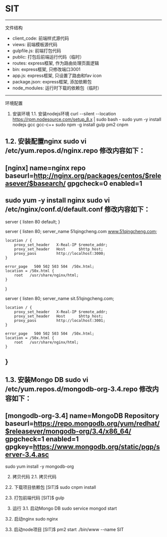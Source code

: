 # SIT

------------------------------------------------------------------
文件结构
- client_code: 前端样式源代码
- views: 前端模板源代码
- gulpfile.js: 前端打包代码
- public: 打包后前端运行代码（临时）
- routes: express框架, 作为路由处理页面逻辑
- bin: express框架, 只修改端口3001
- app.js: express框架, 只设置了路由和fav icon
- package.json: express框架, 添加依赖包
- node_modules: 运行时下载的依赖包（临时）
------------------------------------------------------------------

环境配置
1. 安装环境
1.1. 安装nodejs环境
curl --silent --location https://rpm.nodesource.com/setup_8.x | sudo bash -
sudo yum -y install nodejs gcc gcc-c++
sudo npm -g install gulp pm2 cnpm


1.2. 安装配置nginx
sudo vi /etc/yum.repos.d/nginx.repo
修改内容如下：
------------------------------------------------------------------
[nginx]
name=nginx repo
baseurl=http://nginx.org/packages/centos/$releasever/$basearch/
gpgcheck=0
enabled=1
------------------------------------------------------------------

sudo yum -y install nginx
sudo vi /etc/nginx/conf.d/default.conf
修改内容如下：
------------------------------------------------------------------
server {
    listen 80 default;
}

server {
    listen       80;
    server_name  51qingcheng.com www.51qingcheng.com;

    location / {
        proxy_set_header   X-Real-IP $remote_addr;
        proxy_set_header   Host      $http_host;
        proxy_pass         http://localhost:3000;
    }

    error_page   500 502 503 504  /50x.html;
    location = /50x.html {
        root   /usr/share/nginx/html;
    }
}

server {
    listen       80;
    server_name  sit.51qingcheng.com;

    location / {
        proxy_set_header   X-Real-IP $remote_addr;
        proxy_set_header   Host      $http_host;
        proxy_pass         http://localhost:3001;
    }

    error_page   500 502 503 504  /50x.html;
    location = /50x.html {
        root   /usr/share/nginx/html;
    }
}
------------------------------------------------------------------

1.3. 安装Mongo DB
sudo vi /etc/yum.repos.d/mongodb-org-3.4.repo
修改内容如下：
------------------------------------------------------------------
[mongodb-org-3.4]
name=MongoDB Repository
baseurl=https://repo.mongodb.org/yum/redhat/$releasever/mongodb-org/3.4/x86_64/
gpgcheck=1
enabled=1
gpgkey=https://www.mongodb.org/static/pgp/server-3.4.asc
------------------------------------------------------------------

sudo yum install -y mongodb-org


2. 拷贝代码
2.1. 拷贝代码

2.2. 下载项目依赖包
[SIT]$ sudo cnpm install

2.3. 打包前端代码
[SIT]$ gulp


3. 运行
3.1. 启动Mongo DB
sudo service mongod start

3.2. 启动nginx
sudo nginx

3.3. 启动node项目
[SIT]$ pm2 start ./bin/www --name SIT

